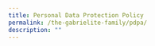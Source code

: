 ```yaml
---
title: Personal Data Protection Policy
permalink: /the-gabrielite-family/pdpa/
description: ""
---
```

